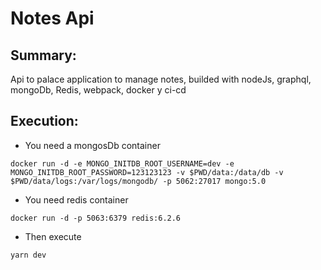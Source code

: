 
# Notes Api
## Summary:
Api to palace application to manage notes, builded with nodeJs, graphql, mongoDb, Redis, webpack, docker y ci-cd
## Execution:
- You need a mongosDb container
```
docker run -d -e MONGO_INITDB_ROOT_USERNAME=dev -e MONGO_INITDB_ROOT_PASSWORD=123123123 -v $PWD/data:/data/db -v $PWD/data/logs:/var/logs/mongodb/ -p 5062:27017 mongo:5.0
```
- You need redis container
```
docker run -d -p 5063:6379 redis:6.2.6
```
- Then execute
```
yarn dev
```